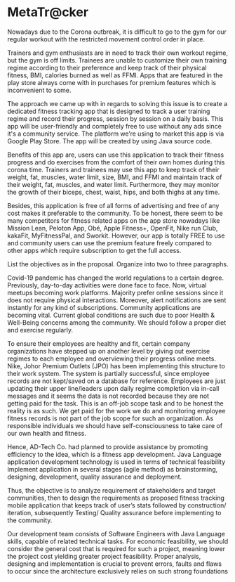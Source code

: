 # MetaTr@cker
Nowadays due to the Corona outbreak, it is difficult to go to the gym for our regular workout with the restricted movement control order in place. 

Trainers and gym enthusiasts are in need to track their own workout regime, but the gym is off limits. Trainees are unable to customize their own training regime according to their preference and keep track of their physical fitness, BMI, calories burned as well as FFMI. Apps that are featured in the play store always come with in purchases for premium features which is inconvenient to some. 

The approach we came up with in regards to solving this issue is to create a dedicated fitness tracking app that is designed to track a user training regime and record their progress, session by session on a daily basis. This app will be user-friendly and completely free to use without any ads since it's a community service. The platform we’re using to market this app is via Google Play Store. The app will be created by using Java source code. 

Benefits of this app are, users can use this application to track their fitness progress and do exercises from the comfort of their own homes during this corona time. Trainers and trainees may use this app to keep track of their weight, fat, muscles, water limit, size, BMI, and FFMI and maintain track of their weight, fat, muscles, and water limit. Furthermore, they may monitor the growth of their biceps, chest, waist, hips, and both thighs at any time. 

Besides, this application is free of all forms of advertising and free of any cost makes it preferable to the community. To be honest, there seem to be many competitors for fitness related apps on the app store nowadays like Mission Lean, Peloton App, Obé, Apple Fitness+, OpenFit, Nike run Club, kakaFit, MyFitnessPal, and Sworkit. However, our app is totally FREE to use and community users can use the premium feature freely compared to other apps which require subscription to get the full access.





List the objectives as in the proposal. Organize into two to three paragraphs.

Covid-19 pandemic has changed the world regulations to a certain degree. Previously, day-to-day activities were done face to face. Now, virtual meetups becoming work platforms. Majority prefer online sessions since it does not require physical interactions. Moreover, alert notifications are sent instantly for any kind of subscriptions. Community applications are becoming vital. Current global conditions are such due to poor Health & Well-Being concerns among the community. We should follow a proper diet and exercise regularly. 

To ensure their employees are healthy and fit, certain company organizations have stepped up on another level by giving out exercise regimes to each employee and overviewing their progress online meets. Nike, Johor Premium Outlets (JPO) has been implementing this structure to their work system. The system is partially successful, since employee records are not kept/saved on a database for reference. Employees are just updating their upper line/leaders upon daily regime completion via in-call messages and it seems the data is not recorded because they are not getting paid for the task. This is an off-job scope task and to be honest the reality is as such. We get paid for the work we do and monitoring employee fitness records is not part of the job scope for such an organization. As responsible individuals we should have self-consciousness to take care of our own health and fitness. 

Hence, AD-Tech Co. had planned to provide assistance by promoting efficiency to the idea, which is a fitness app development. Java Language application development technology is used in terms of technical feasibility Implement application in several stages (agile method) as brainstorming, designing, development, quality assurance and deployment. 

Thus, the objective is to analyze requirement of stakeholders and target communities, then to design the requirements as proposed fitness tracking mobile application that keeps track of user’s stats followed by construction/ iteration, subsequently Testing/ Quality assurance before implementing to the community. 

Our development team consists of Software Engineers with Java Language skills, capable of related technical tasks. For economic feasibility, we should consider the general cost that is required for such a project, meaning lower the project cost yielding greater project feasibility. Proper analysis, designing and implementation is crucial to prevent errors, faults and flaws to occur since the architecture exclusively relies on such strong foundations
